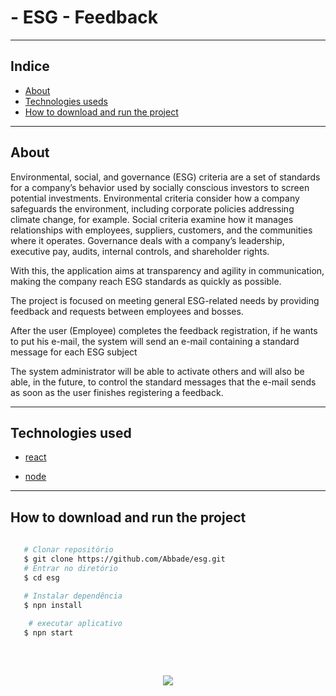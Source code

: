 # - ESG - Feedback

---

## Indice

- [About](#about)
- [Technologies useds](#Technologies-used)
- [How to download and run the project](#How-to-download-and-run-the-project)

---

## About

Environmental, social, and governance (ESG) criteria are a set of standards for a company’s behavior used by socially conscious investors to screen potential investments. Environmental criteria consider how a company safeguards the environment, including corporate policies addressing climate change, for example. Social criteria examine how it manages relationships with employees, suppliers, customers, and the communities where it operates. Governance deals with a company’s leadership, executive pay, audits, internal controls, and shareholder rights.

With this, the application aims at transparency and agility in communication, making the company reach ESG standards as quickly as possible.

The project is focused on meeting general ESG-related needs by providing feedback and requests between employees and bosses.

After the user (Employee) completes the feedback registration, if he wants to put his e-mail, the system will send an e-mail containing a standard message for each ESG subject

The system administrator will be able to activate others and will also be able, in the future, to control the standard messages that the e-mail sends as soon as the user finishes registering a feedback.

---

## Technologies used

- [react](https://pt-br.reactjs.org/)

- [node](https://nodejs.org/en/)

---

## How to download and run the project


```bash
   
   # Clonar repositório
   $ git clone https://github.com/Abbade/esg.git
   # Entrar no diretório
   $ cd esg
   
   # Instalar dependência
   $ npn install 

    # executar aplicativo
   $ npn start 

```

<br>
<h2 align="center">

<img src="https://img.shields.io/github/license/jessicsous/-teste-Sem_Processo?style=for-the-badge"/>

</h2>